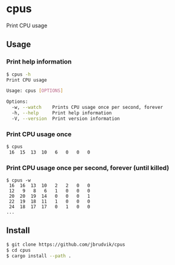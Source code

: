 # cpus

Print CPU usage

## Usage

### Print help information

```sh
$ cpus -h
Print CPU usage

Usage: cpus [OPTIONS]

Options:
  -w, --watch    Prints CPU usage once per second, forever
  -h, --help     Print help information
  -V, --version  Print version information
```

### Print CPU usage once

```sh
$ cpus
 16  15  13  10   6   0   0   0
```

### Print CPU usage once per second, forever (until killed)

```
$ cpus -w
 16  16  13  10   2   2   0   0
 12   9   8   6   1   0   0   0
 20  20  19  14   0   0   0   1
 22  19  18  11   1   0   0   0
 24  18  17  17   0   1   0   0
...
```

## Install

```sh
$ git clone https://github.com/jbrudvik/cpus
$ cd cpus
$ cargo install --path .
```
